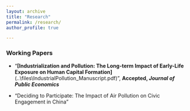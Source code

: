 ```yaml
---
layout: archive
title: "Research"
permalink: /research/
author_profile: true

---
```



### Working Papers

* “**[Industrialization and Pollution: The Long-term Impact of Early-Life Exposure on Human Capital Formation]**(..\files\IndustrialPollution_Manuscript.pdf)”, **Accepted, *Journal of Public Economics*** 

* “Deciding to Participate: The Impact of Air Pollution on Civic Engagement in China”





